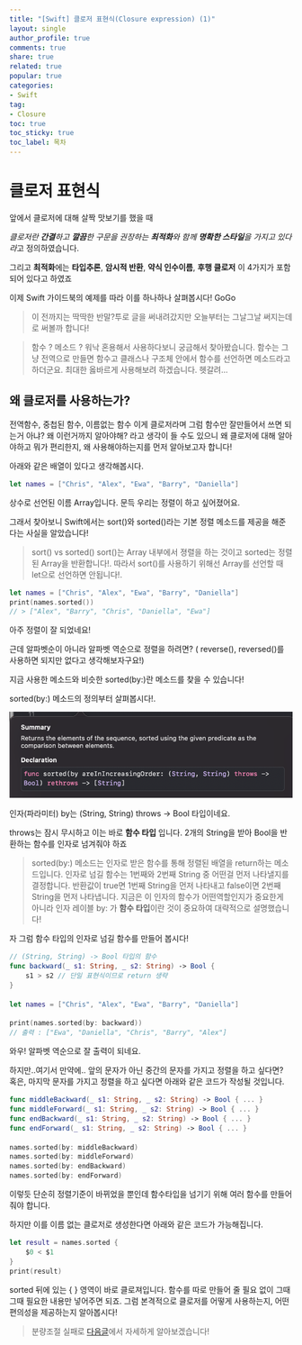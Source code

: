 ```yaml
---
title: "[Swift] 클로저 표현식(Closure expression) (1)"
layout: single
author_profile: true
comments: true
share: true
related: true
popular: true
categories:
- Swift
tag:
- Closure
toc: true
toc_sticky: true
toc_label: 목차
---
```


# 클로저 표현식

앞에서 클로저에 대해 살짝 맛보기를 했을 때 

*클로저란 **간결**하고 **깔끔**한 구문을 권장하는 **최적화**와 함께 **명확한 스타일**을 가지고 있다 라*고 정의하였습니다.

그리고 **최적화**에는 **타입추론**, **암시적 반환**, **약식 인수이름**, **후행 클로저** 이 4가지가 포함되어 있다고 하였죠

이제 Swift 가이드북의 예제를 따라 이를 하나하나 살펴봅시다! GoGo

> 이 전까지는 딱딱한 반말?투로 글을 써내려갔지만 오늘부터는 그날그날 써지는데로 써볼까 합니다!

> 함수 ? 메소드 ?
워낙 혼용해서 사용하다보니 궁금해서 찾아봤습니다. 함수는 그냥 전역으로 만들면 함수고 클래스나 구조체 안에서 함수를 선언하면 메소드라고 하더군요. 최대한 옳바르게 사용해보려 하겠습니다. 헷갈려...

## 왜 클로저를 사용하는가?

전역함수, 중첩된 함수, 이름없는 함수 이게 클로저라며 그럼 함수만 잘만들어서 쓰면 되는거 아냐? 왜 이런거까지 알아야해? 라고 생각이 들 수도 있으니 왜 클로저에 대해 알아야하고 뭐가 편리한지, 왜 사용해야하는지를 먼저 알아보고자 합니다!

아래와 같은 배열이 있다고 생각해봅시다.

```swift
let names = ["Chris", "Alex", "Ewa", "Barry", "Daniella"]
```

상수로 선언된 이름 Array입니다. 문득 우리는 정렬이 하고 싶어졌어요.

그래서 찾아보니 Swift에서는 sort()와 sorted()라는 기본 정렬 메소드를 제공을 해준다는 사실을 알았습니다!

> sort() vs sorted() 
sort()는 Array 내부에서 졍렬을 하는 것이고 sorted는 정렬된 Array을 반환합니다!. 따라서 sort()를 사용하기 위해선 Array를 선언할 때 let으로 선언하면 안됩니다!.

```swift
let names = ["Chris", "Alex", "Ewa", "Barry", "Daniella"]
print(names.sorted())
// > ["Alex", "Barry", "Chris", "Daniella", "Ewa"]
```

아주 정렬이 잘 되었네요!

근데 알파벳순이 아니라 알파벳 역순으로 정렬을 하려면? ( reverse(), reversed()를 사용하면 되지만 없다고 생각해보자구요!)

지금 사용한 메소드와 비슷한 sorted(by:)란 메소드를 찾을 수 있습니다! 

sorted(by:) 메소드의 정의부터 살펴봅시다!.

![](/assets/images/Posts/Swift/2021-08-03-Closure1-expression/sort_Declaration.png)

인자(파라미터) by는 (String, String) throws → Bool 타입이네요.

throws는 잠시 무시하고 이는 바로 **함수 타입** 입니다. 2개의 String을 받아 Bool을 반환하는 함수를 인자로 넘겨줘야 하죠 

> sorted(by:) 메소드는 인자로 받은 함수를 통해 정렬된 배열을 return하는 메소드입니다.
인자로 넘길 함수는 1번째와 2번째 String 중 어떤걸 먼저 나타낼지를 결정합니다. 반환값이 true면 1번째 String을 먼저 나타내고 false이면 2번째 String을 먼저 나타냅니다.
지금은 이 인자의 함수가 어떤역할인지가 중요한게 아니라 인자 레이블 by: 가 **함수 타입**이란 것이 중요하여 대략적으로 설명했습니다!

자 그럼 함수 타입의 인자로 넘길 함수를 만들어 봅시다! 

```swift
// (String, String) -> Bool 타입의 함수
func backward(_ s1: String, _ s2: String) -> Bool { 
    s1 > s2 // 단일 표현식이므로 return 생략
}

let names = ["Chris", "Alex", "Ewa", "Barry", "Daniella"]

print(names.sorted(by: backward))
// 출력 : ["Ewa", "Daniella", "Chris", "Barry", "Alex"]

```

와우! 알파벳 역순으로 잘 출력이 되네요.

하지만..여기서 만약에.. 앞의 문자가 아닌 중간의 문자를 가지고 정렬을 하고 싶다면? 혹은, 마지막 문자를 가지고 정렬을 하고 싶다면 아래와 같은 코드가 작성될 것입니다.

```swift
func middleBackward(_ s1: String, _ s2: String) -> Bool { ... }
func middleForward(_ s1: String, _ s2: String) -> Bool { ... }
func endBackward(_ s1: String, _ s2: String) -> Bool { ... }
func endForward(_ s1: String, _ s2: String) -> Bool { ... }

names.sorted(by: middleBackward)
names.sorted(by: middleForward)
names.sorted(by: endBackward)
names.sorted(by: endForward)
```

이렇듯 단순히 정렬기준이 바뀌었을 뿐인데 함수타입을 넘기기 위해 여러 함수를 만들어줘야 합니다.

하지만 이를 이름 없는 클로저로 생성한다면 아래와 같은 코드가 가능해집니다.

```swift
let result = names.sorted {
    $0 < $1
}
print(result)
```

sorted 뒤에 있는 { } 영역이 바로 클로져입니다. 함수를 따로 만들어 줄 필요 없이 그때 그때 필요한 내용만 넣어주면 되죠. 그럼 본격적으로 클로저를 어떻게 사용하는지, 어떤 편의성을 제공하는지 알아봅시다!

> 분량조절 실패로 [다음글](https://sweetfood-dev.github.io/swift/Closure2-expression/)에서 자세하게 알아보겠습니다!
